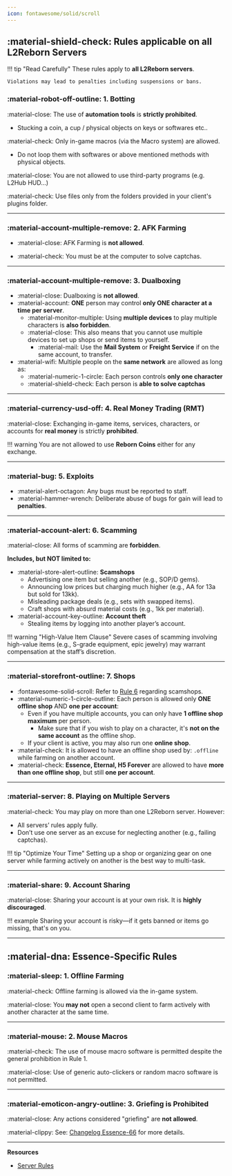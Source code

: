 ```yaml
---
icon: fontawesome/solid/scroll
---
```



## :material-shield-check: **Rules applicable on all L2Reborn Servers**

!!! tip "Read Carefully"
    These rules apply to **all L2Reborn servers**. 
    
    Violations may lead to penalties including suspensions or bans.

### :material-robot-off-outline: **1. Botting**

:material-close: The use of **automation tools** is **strictly prohibited**. 

- Stucking a coin, a cup / physical objects on keys or softwares etc..

:material-check: Only in-game macros (via the Macro system) are allowed.

- Do not loop them with softwares or above mentioned methods with physical objects.

:material-close: You are not allowed to use third-party programs (e.g. L2Hub HUD...)

:material-check: Use files only from the folders provided in your client's plugins folder.

---

### :material-account-multiple-remove: **2. AFK Farming**
- :material-close: AFK Farming is **not allowed**.

- :material-check: You must be at the computer to solve captchas.

--- 

### :material-account-multiple-remove: 3. Dualboxing
- :material-close: Dualboxing is **not allowed**.  
- :material-account: **ONE** person may control **only ONE character at a time per server**.
    - :material-monitor-multiple: Using **multiple devices** to play multiple characters is **also forbidden**.  
    - :material-close: This also means that you cannot use multiple devices to set up shops or send
    items to yourself.
        - :material-mail: Use the **Mail System** or **Freight Service** if on the same account, to transfer.
- :material-wifi: Multiple people on the **same network** are allowed as long as:
    - :material-numeric-1-circle: Each person controls **only one character**
    - :material-shield-check: Each person is **able to solve captchas**

---

### :material-currency-usd-off: **4. Real Money Trading (RMT)**

:material-close: Exchanging in-game items, services, characters, or accounts for **real money** is strictly **prohibited**.  

!!! warning
    You are not allowed to use **Reborn Coins** either for any exchange.

---

### :material-bug: **5. Exploits**

- :material-alert-octagon: Any bugs must be reported to staff.
- :material-hammer-wrench: Deliberate abuse of bugs for gain will lead to **penalties**.

---

### :material-account-alert: **6. Scamming**

:material-close: All forms of scamming are **forbidden**.

**Includes, but NOT limited to:**

- :material-store-alert-outline: **Scamshops**
    - Advertising one item but selling another (e.g., SOP/D gems).
    - Announcing low prices but charging much higher (e.g., AA for 13a but sold for 13kk).
    - Misleading package deals (e.g., sets with swapped items).
    - Craft shops with absurd material costs (e.g., 1kk per material).
- :material-account-key-outline: **Account theft**
    - Stealing items by logging into another player’s account.

!!! warning "High-Value Item Clause"
    Severe cases of scamming involving high-value items (e.g., S-grade equipment, epic jewelry) may warrant compensation at the staff’s discretion.


---

### :material-storefront-outline: **7. Shops**
- :fontawesome-solid-scroll: Refer to [Rule 6](#6-scamming) regarding scamshops.
- :material-numeric-1-circle-outline: Each person is allowed only **ONE offline shop** AND **one per account**:
    - Even if you have multiple accounts, you can only have **1 offline shop maximum** per person.
        - Make sure that if you wish to play on a character, it's **not on the same account** as the offline shop.
    - If your client is active, you may also run one **online shop**.
- :material-check: It is allowed to have an offline shop used by: `.offline` while farming on another account.
- :material-check: **Essence, Eternal, H5 Forever** are allowed to have **more than one offline shop**, but still **one per account**.

---

### :material-server: **8. Playing on Multiple Servers**

:material-check: You may play on more than one L2Reborn server. However:

- All servers’ rules apply fully.
- Don’t use one server as an excuse for neglecting another (e.g., failing captchas).

!!! tip "Optimize Your Time"
    Setting up a shop or organizing gear on one server while farming actively on another is the best way to multi-task.

---

### :material-share: **9. Account Sharing** 

:material-close: Sharing your account is at your own risk. It is **highly discouraged**.

!!! example
    Sharing your account is risky—if it gets banned or items go missing, that's on you.

---

## :material-dna: **Essence-Specific Rules**

### :material-sleep: **1. Offline Farming**

:material-check: Offline farming is allowed via the in-game system. 
 
:material-close: You **may not** open a second client to farm actively with another character at the same time.

---

### :material-mouse: **2. Mouse Macros**

:material-check: The use of mouse macro software is permitted despite the general prohibition in Rule 1.

:material-close: Use of generic auto-clickers or random macro software is not permitted.

---

### :material-emoticon-angry-outline: **3. Griefing is Prohibited**

:material-close: Any actions considered "griefing" are **not allowed**.

:material-clippy: See: [Changelog Essence-66](https://l2reborn.org/news/changelog-essence-66/) for more details.

---

**Resources**

- [Server Rules](https://l2reborn.org/server-rules/)